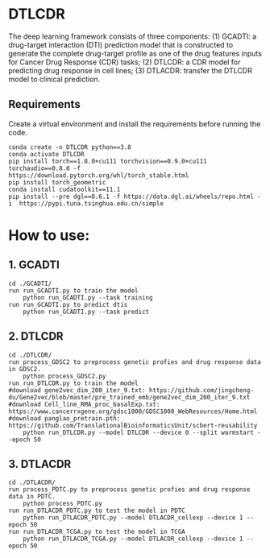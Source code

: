 # DTLCDR

The deep learning framework consists of three components: (1) GCADTI: a drug-target interaction (DTI) prediction model that is constructed to generate the complete drug-target profile as one of the drug features inputs for Cancer Drug Response (CDR) tasks; (2) DTLCDR: a CDR model for predicting drug response in cell lines; (3) DTLACDR: transfer the DTLCDR model to clinical prediction.


## Requirements

Create a virtual environment and install the requirements before running the code.

    conda create -n DTLCDR python==3.8
    conda activate DTLCDR
    pip install torch==1.8.0+cu111 torchvision==0.9.0+cu111 torchaudio==0.8.0 -f https://download.pytorch.org/whl/torch_stable.html
    pip install torch_geometric
    conda install cudatoolkit==11.1
    pip install --pre dgl==0.6.1 -f https://data.dgl.ai/wheels/repo.html -i  https://pypi.tuna.tsinghua.edu.cn/simple


# How to use:
## 1. GCADTI 
    cd ./GCADTI/
    run run_GCADTI.py to train the model
        python run_GCADTI.py --task training
    run run_GCADTI.py to predict dtis
        python run_GCADTI.py --task predict
            
## 2. DTLCDR
    cd ./DTLCDR/
    run process_GDSC2 to preprocess genetic profies and drug response data in GDSC2.
        python process_GDSC2.py 
    run run_DTLCDR.py to train the model
    #download gene2vec_dim_200_iter_9.txt: https://github.com/jingcheng-du/Gene2vec/blob/master/pre_trained_emb/gene2vec_dim_200_iter_9.txt
    #download Cell_line_RMA_proc_basalExp.txt: https://www.cancerrxgene.org/gdsc1000/GDSC1000_WebResources/Home.html
    #download panglao_pretrain.pth: https://github.com/TranslationalBioinformaticsUnit/scbert-reusability
        python run_DTLCDR.py --model DTLCDR --device 0 --split warmstart --epoch 50
        
## 3. DTLACDR
    cd ./DTLACDR/
    run process_PDTC.py to preprocess genetic profies and drug response data in PDTC.
        python process_PDTC.py
    run run_DTLACDR_PDTC.py to test the model in PDTC
        python run_DTLACDR_PDTC.py --model DTLACDR_cellexp --device 1 --epoch 50
    run run_DTLACDR_TCGA.py to test the model in TCGA
        python run_DTLACDR_TCGA.py --model DTLACDR_cellexp --device 1 --epoch 50
    
